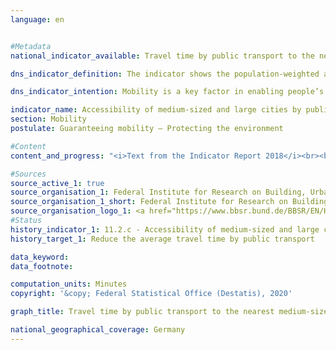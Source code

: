 ```yaml
---
language: en                   


#Metadata                   
national_indicator_available: Travel time by public transport to the nearest medium-sized or large city                    

dns_indicator_definition: The indicator shows the population-weighted average travel time by public transport to the nearest medium-sized or large city.                   

dns_indicator_intention: Mobility is a key factor in enabling people’s social participation. Accordingly, spatial develop-ment and transportation should be designed to provide good mobility services and suitable connections to medium-sized or large cities for the entire population. Therefore, the target of the Federal Government is to shorten the average travel time by public transport to the nearest medium-sized or large city.                   

indicator_name: Accessibility of medium-sized and large cities by public transport                   
section: Mobility                   
postulate: Guaranteeing mobility – Protecting the environment                   

#Content                    
content_and_progress: "<i>Text from the Indicator Report 2018</i><br><br>The indicator is computed by the Federal Institute for Research on Building, Urban Affairs and Spatial Development. Means of public transport are defined as those transport services that can be used by anyone on payment of the relevant fees. Flexible forms of operation, such as on-call buses that operate on demand without fixed stopping points and timetables, are therefore not taken into account.<br><br>The data basis comprises schedule data of the Deutsche Bahn, transport associations along with numerous other timetables. With the help of the timetable data, the travel times to the nearest medium-sized or large city during peak morning traffic times were determined for approximately 250,000 stops. This time period is defined differently in the two reference years. Whereas connections with an arrival time between 6:00 a.m. and 9:00 a.m. were taken into account in 2012, only those with arrival times between 8:00 a.m. and 12:00 noon were included in 2016.<br><br>Since not all local transport schedules were fully integrated into the database used, the values for 2012 and 2016 are not fully comparable. The frequency of a transport service to the nearest medium-sized or large city is similarly disregarded as is the travel time to and from the stop. Furthermore, this indicator is based on the timetable data – which means that delays or even cancellations are not taken into account.<br><br>The classification of a location as a medium-sized or large city is determined according to the availability of goods, services and infrastructure at that location that are not available in the surrounding smaller places. These include, among other things, specialist medical practices, hospitals, cultural facilities as well as secondary schools and institutions of higher education.<br><br>In each medium-sized or large city, especially in major cities, only one destination point (city centre) was determined. The destination stops were selected within a radius of one kilometre around the destination point, and the fastest connection from the starting stop to the destination was searched for. With the help of small-area population data from the Federal Statistical Office, a population-weighted average value of the travel time for Germany was then determined.<br><br>The indicator is related to the United Nations indicator 11.2.1 “Access to public transport”. Germany reports, based on data from the German Mobility Panel, the proportion of the population living within ten minutes of a public stop. Based on these data, around 94&nbsp;% of the population had access to public transport in 2017.<br><br>The indicator values available for 2012 and 2016 show that the population-weighted average travel time to the nearest medium-sized or large city has declined from 23.5 to 22.4 minutes during this period. This corresponds to a reduction of 4.7&nbsp;%. It is not possible to determine the extent to which the previously described methodological changes or re-designation of medium-sized cities are also responsible for the decrease. However, the number of medium-sized or large cities increased from 1,010 in 2012 to 1,069."                   

#Sources
source_active_1: true                           
source_organisation_1: Federal Institute for Research on Building, Urban Affairs and Spatial Development                           
source_organisation_1_short: Federal Institute for Research on Building, Urban Affairs and Spatial Development (BBSR)                           
source_organisation_logo_1: <a href="https://www.bbsr.bund.de/BBSR/EN/Home/homepage_node.html"><img src="https://g205sdgs.github.io/sdg-indicators/public/LogosEn/bbsr.png" alt="Logo Federal Institute for Research on Building, Urban Affairs and Spatial Development (BBSR)" title="Click here to visit the homepage of the organization"></a>
#Status                   
history_indicator_1: 11.2.c - Accessibility of medium-sized and large cities by public transport                   
history_target_1: Reduce the average travel time by public transport

data_keyword:                    
data_footnote:                    

computation_units: Minutes                   
copyright: '&copy; Federal Statistical Office (Destatis), 2020'                   

graph_title: Travel time by public transport to the nearest medium-sized or large city                    

national_geographical_coverage: Germany                   
---
```

